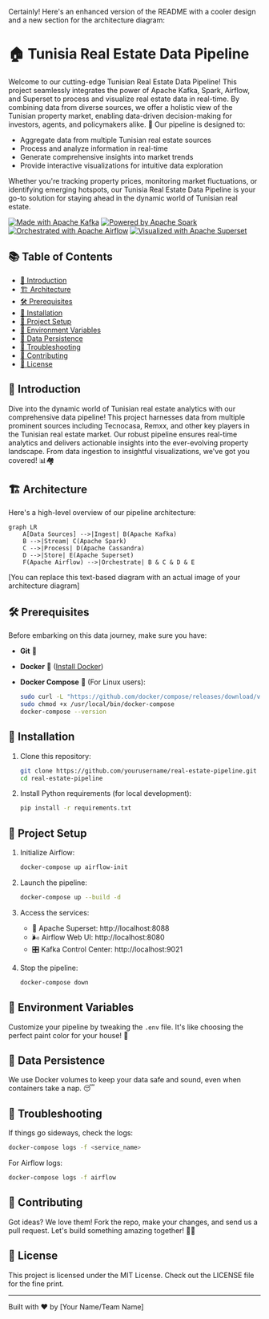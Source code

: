 Certainly! Here's an enhanced version of the README with a cooler design and a new section for the architecture diagram:

# 🏠 Tunisia Real Estate Data Pipeline



Welcome to our cutting-edge Tunisian Real Estate Data Pipeline! This project seamlessly integrates the power of Apache Kafka, Spark, Airflow, and Superset to process and visualize real estate data in real-time. By combining data from diverse sources, we offer a holistic view of the Tunisian property market, enabling data-driven decision-making for investors, agents, and policymakers alike. 🚀
Our pipeline is designed to:

- Aggregate data from multiple Tunisian real estate sources
- Process and analyze information in real-time
- Generate comprehensive insights into market trends
- Provide interactive visualizations for intuitive data exploration

Whether you're tracking property prices, monitoring market fluctuations, or identifying emerging hotspots, our Tunisia Real Estate Data Pipeline is your go-to solution for staying ahead in the dynamic world of Tunisian real estate.

[![Made with Apache Kafka](https://img.shields.io/badge/Made%20with-Apache%20Kafka-black?style=flat-square&logo=apache-kafka)](https://kafka.apache.org/)
[![Powered by Apache Spark](https://img.shields.io/badge/Powered%20by-Apache%20Spark-orange?style=flat-square&logo=apache-spark)](https://spark.apache.org/)
[![Orchestrated with Apache Airflow](https://img.shields.io/badge/Orchestrated%20with-Apache%20Airflow-blue?style=flat-square&logo=apache-airflow)](https://airflow.apache.org/)
[![Visualized with Apache Superset](https://img.shields.io/badge/Visualized%20with-Apache%20Superset-green?style=flat-square&logo=apache-superset)](https://superset.apache.org/)

## 📚 Table of Contents

- [🌟 Introduction](#-introduction)
- [🏗️ Architecture](#️-architecture)
- [🛠️ Prerequisites](#️-prerequisites)
- [🚀 Installation](#-installation)
- [🔧 Project Setup](#-project-setup)
- [🌈 Environment Variables](#-environment-variables)
- [💾 Data Persistence](#-data-persistence)
- [🐛 Troubleshooting](#-troubleshooting)
- [🤝 Contributing](#-contributing)
- [📄 License](#-license)

## 🌟 Introduction

Dive into the dynamic world of Tunisian real estate analytics with our comprehensive data pipeline! This project harnesses data from multiple prominent sources including Tecnocasa, Remxx, and other key players in the Tunisian real estate market. Our robust pipeline ensures real-time analytics and delivers actionable insights into the ever-evolving property landscape. From data ingestion to insightful visualizations, we've got you covered! 📊🏘️

## 🏗️ Architecture

Here's a high-level overview of our pipeline architecture:

```mermaid
graph LR
    A[Data Sources] -->|Ingest| B(Apache Kafka)
    B -->|Stream| C(Apache Spark)
    C -->|Process| D(Apache Cassandra)
    D -->|Store| E(Apache Superset)
    F(Apache Airflow) -->|Orchestrate| B & C & D & E
```

[You can replace this text-based diagram with an actual image of your architecture diagram]

## 🛠️ Prerequisites

Before embarking on this data journey, make sure you have:

- **Git** 🐙
- **Docker** 🐳 ([Install Docker](https://docs.docker.com/get-docker/))
- **Docker Compose** 🐋 (For Linux users):

  ```bash
  sudo curl -L "https://github.com/docker/compose/releases/download/v2.20.0/docker-compose-$(uname -s)-$(uname -m)" -o /usr/local/bin/docker-compose
  sudo chmod +x /usr/local/bin/docker-compose
  docker-compose --version
  ```

## 🚀 Installation

1. Clone this repository:
   ```bash
   git clone https://github.com/yourusername/real-estate-pipeline.git
   cd real-estate-pipeline
   ```

2. Install Python requirements (for local development):
   ```bash
   pip install -r requirements.txt
   ```

## 🔧 Project Setup

1. Initialize Airflow:
   ```bash
   docker-compose up airflow-init
   ```

2. Launch the pipeline:
   ```bash
   docker-compose up --build -d
   ```

3. Access the services:
   - 🎨 Apache Superset: http://localhost:8088
   - 🌬️ Airflow Web UI: http://localhost:8080
   - 🎛️ Kafka Control Center: http://localhost:9021

4. Stop the pipeline:
   ```bash
   docker-compose down
   ```

## 🌈 Environment Variables

Customize your pipeline by tweaking the `.env` file. It's like choosing the perfect paint color for your house! 🎨

## 💾 Data Persistence

We use Docker volumes to keep your data safe and sound, even when containers take a nap. 😴

## 🐛 Troubleshooting

If things go sideways, check the logs:
```bash
docker-compose logs -f <service_name>
```

For Airflow logs:
```bash
docker-compose logs -f airflow
```

## 🤝 Contributing

Got ideas? We love them! Fork the repo, make your changes, and send us a pull request. Let's build something amazing together! 🤜🤛

## 📄 License

This project is licensed under the MIT License. Check out the LICENSE file for the fine print.

---

Built with ❤️ by [Your Name/Team Name]
